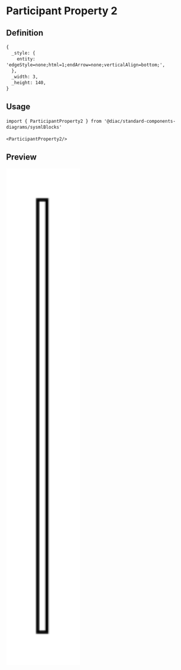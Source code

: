 # Participant Property 2

## Definition

```
{
  _style: { 
    entity: 'edgeStyle=none;html=1;endArrow=none;verticalAlign=bottom;',
  },
  _width: 3,
  _height: 140,
}
```

## Usage

```
import { ParticipantProperty2 } from '@diac/standard-components-diagrams/sysmlBlocks'

<ParticipantProperty2/>
```

## Preview

<img src="./participant-property-2.png" width="200"/>
